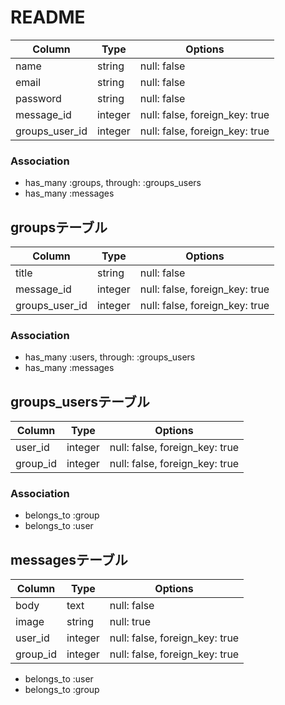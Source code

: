 # README

|Column|Type|Options|
|------|----|-------|
|name|string|null: false|
|email|string|null: false|
|password|string|null: false|
|message_id|integer|null: false, foreign_key: true|
|groups_user_id|integer|null: false, foreign_key: true|

### Association
- has_many :groups, through: :groups_users
- has_many :messages


## groupsテーブル

|Column|Type|Options|
|------|----|-------|
|title|string|null: false|
|message_id|integer|null: false, foreign_key: true|
|groups_user_id|integer|null: false, foreign_key: true|

### Association
- has_many :users, through: :groups_users
- has_many :messages


## groups_usersテーブル

|Column|Type|Options|
|------|----|-------|
|user_id|integer|null: false, foreign_key: true|
|group_id|integer|null: false, foreign_key: true|

### Association
- belongs_to :group
- belongs_to :user


## messagesテーブル

|Column|Type|Options|
|------|----|-------|
|body|text|null: false|
|image|string|null: true|
|user_id|integer|null: false, foreign_key: true|
|group_id|integer|null: false, foreign_key: true|

- belongs_to :user
- belongs_to :group